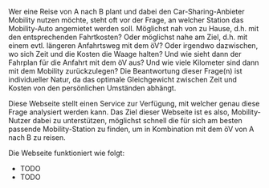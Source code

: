 Wer eine Reise von A nach B plant und dabei den Car-Sharing-Anbieter Mobility nutzen möchte, steht oft vor der Frage, an welcher Station das Mobility-Auto angemietet werden soll. Möglichst nah von zu Hause, d.h. mit den entsprechenden Fahrtkosten? Oder möglichst nahe am Ziel, d.h. mit einem evtl. längeren Anfahrtsweg mit dem öV? Oder irgendwo dazwischen, wo sich Zeit und die Kosten die Waage halten? Und wie sieht dann der Fahrplan für die Anfahrt mit dem öV aus? Und wie viele Kilometer sind dann mit dem Mobility zurückzulegen? Die Beantwortung dieser Frage(n) ist individueller Natur, da das optimale Gleichgewicht zwischen Zeit und Kosten von den persönlichen Umständen abhängt.

Diese Webseite stellt einen Service zur Verfügung, mit welcher genau diese Frage analysiert werden kann. Das Ziel dieser Webseite ist es also, Mobility-Nutzer dabei zu unterstützen, möglichst schnell die für sich am besten passende Mobility-Station zu finden, um in Kombination mit dem öV von A nach B zu reisen.

Die Webseite funktioniert wie folgt:
- TODO
- TODO


